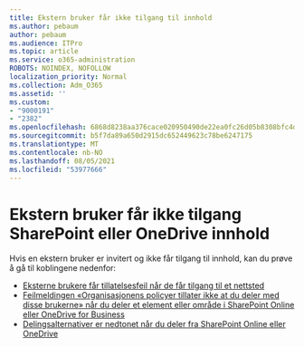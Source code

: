 ```yaml
---
title: Ekstern bruker får ikke tilgang til innhold
ms.author: pebaum
author: pebaum
ms.audience: ITPro
ms.topic: article
ms.service: o365-administration
ROBOTS: NOINDEX, NOFOLLOW
localization_priority: Normal
ms.collection: Adm_O365
ms.assetid: ''
ms.custom:
- "9000191"
- "2382"
ms.openlocfilehash: 6868d8238aa376cace020950490de22ea0fc26d05b8308bfc4d9e5f1fc992bf2
ms.sourcegitcommit: b5f7da89a650d2915dc652449623c78be6247175
ms.translationtype: MT
ms.contentlocale: nb-NO
ms.lasthandoff: 08/05/2021
ms.locfileid: "53977666"
---
```

# <a name="external-user-cannot-access-sharepoint-or-onedrive-content"></a>Ekstern bruker får ikke tilgang SharePoint eller OneDrive innhold

Hvis en ekstern bruker er invitert og ikke får tilgang til innhold, kan du prøve å gå til koblingene nedenfor:

- [Eksterne brukere får tillatelsesfeil når de får tilgang til et nettsted](https://docs.microsoft.com/sharepoint/support/administration/access-denied-or-need-permission-error-sharepoint-online-or-onedrive-for-business)
- [Feilmeldingen «Organisasjonens policyer tillater ikke at du deler med disse brukerne» når du deler et element eller område i SharePoint Online eller OneDrive for Business](https://docs.microsoft.com/sharepoint/support/administration/organization-policies-do-not-allow-you-to-share-with-users-error)
- [Delingsalternativer er nedtonet når du deler fra SharePoint Online eller OneDrive](https://docs.microsoft.com/sharepoint/support/administration/sharing-options-grayed-out-when-sharing-from-sharepoint-online-or-onedrive)

